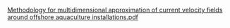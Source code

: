 [Methodology for multidimensional approximation of current velocity fields around offshore aquaculture installations.pdf](https://github.com/alexanderknysh/thinplaterbf/files/9843129/Methodology.for.multidimensional.approximation.of.current.velocity.fields.around.offshore.aquaculture.installations.pdf)
